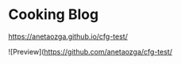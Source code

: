 # Cooking Blog

https://anetaozga.github.io/cfg-test/
 
 ![Preview](https://github.com/anetaozga/cfg-test/
